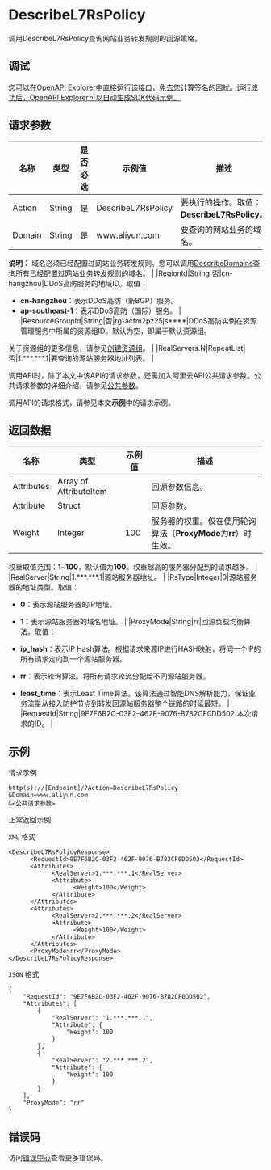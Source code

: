 # DescribeL7RsPolicy

调用DescribeL7RsPolicy查询网站业务转发规则的回源策略。

## 调试

[您可以在OpenAPI Explorer中直接运行该接口，免去您计算签名的困扰。运行成功后，OpenAPI Explorer可以自动生成SDK代码示例。](https://api.aliyun.com/#product=ddoscoo&api=DescribeL7RsPolicy&type=RPC&version=2020-01-01)

## 请求参数

|名称|类型|是否必选|示例值|描述|
|--|--|----|---|--|
|Action|String|是|DescribeL7RsPolicy|要执行的操作。取值：**DescribeL7RsPolicy**。 |
|Domain|String|是|www.aliyun.com|要查询的网站业务的域名。

 **说明：** 域名必须已经配置过网站业务转发规则。您可以调用[DescribeDomains](~~91724~~)查询所有已经配置过网站业务转发规则的域名。 |
|RegionId|String|否|cn-hangzhou|DDoS高防服务的地域ID。取值：

 -   **cn-hangzhou**：表示DDoS高防（新BGP）服务。
-   **ap-southeast-1**：表示DDoS高防（国际）服务。 |
|ResourceGroupId|String|否|rg-acfm2pz25js\*\*\*\*|DDoS高防实例在资源管理服务中所属的资源组ID。默认为空，即属于默认资源组。

 关于资源组的更多信息，请参见[创建资源组](~~94485~~)。 |
|RealServers.N|RepeatList|否|1.\*\*\*.\*\*\*.1|要查询的源站服务器地址列表。 |

调用API时，除了本文中该API的请求参数，还需加入阿里云API公共请求参数。公共请求参数的详细介绍，请参见[公共参数](~~157269~~)。

调用API的请求格式，请参见本文**示例**中的请求示例。

## 返回数据

|名称|类型|示例值|描述|
|--|--|---|--|
|Attributes|Array of AttributeItem| |回源参数信息。 |
|Attribute|Struct| |回源参数。 |
|Weight|Integer|100|服务器的权重。仅在使用轮询算法（**ProxyMode**为**rr**）时生效。

 权重取值范围：**1**~**100**，默认值为**100**。权重越高的服务器分配到的请求越多。 |
|RealServer|String|1.\*\*\*.\*\*\*.1|源站服务器地址。 |
|RsType|Integer|0|源站服务器的地址类型。取值：

 -   **0**：表示源站服务器的IP地址。
-   **1**：表示源站服务器的域名地址。 |
|ProxyMode|String|rr|回源负载均衡算法。取值：

 -   **ip\_hash**：表示IP Hash算法。根据请求来源IP进行HASH映射，将同一个IP的所有请求定向到一个源站服务器。
-   **rr**：表示轮询算法。将所有请求轮流分配给不同源站服务器。
-   **least\_time**：表示Least Time算法。该算法通过智能DNS解析能力，保证业务流量从接入防护节点到转发回源站服务器整个链路的时延最短。 |
|RequestId|String|9E7F6B2C-03F2-462F-9076-B782CF0DD502|本次请求的ID。 |

## 示例

请求示例

```
http(s)://[Endpoint]/?Action=DescribeL7RsPolicy
&Domain=www.aliyun.com
&<公共请求参数>
```

正常返回示例

`XML` 格式

```
<DescribeL7RsPolicyResponse>
	  <RequestId>9E7F6B2C-03F2-462F-9076-B782CF0DD502</RequestId>
	  <Attributes>
		    <RealServer>1.***.***.1</RealServer>
		    <Attribute>
			      <Weight>100</Weight>
		    </Attribute>
	  </Attributes>
	  <Attributes>
		    <RealServer>2.***.***.2</RealServer>
		    <Attribute>
			      <Weight>100</Weight>
		    </Attribute>
	  </Attributes>
	  <ProxyMode>rr</ProxyMode>
</DescribeL7RsPolicyResponse>
```

`JSON` 格式

```
{
	"RequestId": "9E7F6B2C-03F2-462F-9076-B782CF0DD502",
	"Attributes": [
		{
			"RealServer": "1.***.***.1",
			"Attribute": {
				"Weight": 100
			}
		},
		{
			"RealServer": "2.***.***.2",
			"Attribute": {
				"Weight": 100
			}
		}
	],
	"ProxyMode": "rr"
}
```

## 错误码

访问[错误中心](https://error-center.aliyun.com/status/product/ddoscoo)查看更多错误码。

